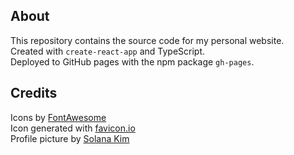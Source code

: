 ## About

This repository contains the source code for my personal website.  
Created with `create-react-app` and TypeScript.  
Deployed to GitHub pages with the npm package `gh-pages`.

## Credits

Icons by [FontAwesome](https://fontawesome.com/)  
Icon generated with [favicon.io](https://favicon.io/favicon-generator/)  
Profile picture by [Solana Kim](https://github.com/Solanakim)
